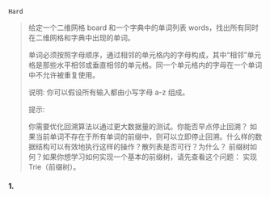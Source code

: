 `Hard`

> 给定一个二维网格 board 和一个字典中的单词列表 words，找出所有同时在二维网格和字典中出现的单词。
>
> 单词必须按照字母顺序，通过相邻的单元格内的字母构成，其中“相邻”单元格是那些水平相邻或垂直相邻的单元格。同一个单元格内的字母在一个单词中不允许被重复使用。
>
> 说明:
> 你可以假设所有输入都由小写字母 a-z 组成。
>
> 提示:
>
> 你需要优化回溯算法以通过更大数据量的测试。你能否早点停止回溯？
> 如果当前单词不存在于所有单词的前缀中，则可以立即停止回溯。什么样的数据结构可以有效地执行这样的操作？散列表是否可行？为什么？ 前缀树如何？如果你想学习如何实现一个基本的前缀树，请先查看这个问题： 实现Trie（前缀树）。

#### 1. 

```python

```


